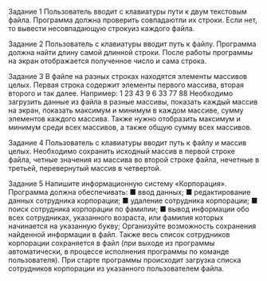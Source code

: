 Задание 1
Пользователь вводит с клавиатуры пути к двум текстовым файла. Программа должна проверить совпадаютли их строки. Если нет, то вывести несовпадающую строкуиз каждого файла.

Задание 2
Пользователь с клавиатуры вводит путь к файлу. Программа должна найти длину самой длинной строки. После работы программы на экран отображается полученное число и сама строка.

Задание 3
В файле на разных строках находятся элементы массивов целых. Первая строка содержит элементы первого массива, вторая второго и так далее. Например:
1 23 43 9
6 33 77 88
Необходимо загрузить данные из файла в разные массивы, показать каждый массив на экран, показать максимум и минимум в каждом массиве, сумму элементов каждого массива. Также нужно отобразить максимум и минимум среди всех массивов, а также общую сумму всех массивов.

Задание 4
Пользователь с клавиатуры вводит путь к файлу и массив целых. Необходимо сохранить исходный массив в первой строке файла, четные значения из массива во второй строке файла, нечетные в третьей, перевернутый массив в четвертой.

Задание 5
Напишите информационную систему «Корпорация». Программа должна обеспечивать:
■ ввод данных;
■ редактирование данных сотрудника корпорации;
■ удаление сотрудника корпорации;
■ поиск сотрудника корпорации по фамилии;
■ вывод информации обо всех сотрудниках, указанного возраста, или фамилия которых начинается на указанную букву;
Организуйте возможность сохранения найденной информации в файл.
Также весь список сотрудников корпорации сохраняется в файл (при выходе из программы автоматически, в процессе исполнения программы по команде пользователя).
При старте программы происходит загрузка списка сотрудников корпорации из указанного пользователем файла.
